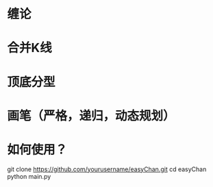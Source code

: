 # 缠论
# 合并K线
# 顶底分型
# 画笔（严格，递归，动态规划）

# 如何使用？

git clone https://github.com/yourusername/easyChan.git
cd easyChan
python main.py


